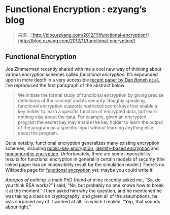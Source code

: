 <!--yml
category: 未分类
date: 2024-07-01 18:17:24
-->

# Functional Encryption : ezyang’s blog

> 来源：[http://blog.ezyang.com/2012/11/functional-encryption/](http://blog.ezyang.com/2012/11/functional-encryption/)

## Functional Encryption

Joe Zimmerman recently shared with me a cool new way of thinking about various encryption schemes called *functional encryption.* It’s expounded upon in more depth in a very accessible [recent paper by Dan Boneh et al.](http://eprint.iacr.org/2010/543.pdf). I’ve reproduced the first paragraph of the abstract below:

> We initiate the formal study of functional encryption by giving precise definitions of the concept and its security. Roughly speaking, functional encryption supports restricted secret keys that enable a key holder to learn a specific function of encrypted data, but learn nothing else about the data. For example, given an encrypted program the secret key may enable the key holder to learn the output of the program on a specific input without learning anything else about the program.

Quite notably, functional encryption generalizes many existing encryption schemes, including [public-key encryption](http://en.wikipedia.org/wiki/Public-key_cryptography), [identity-based encryption](http://en.wikipedia.org/wiki/ID-based_encryption) and [homomorphic encryption](http://en.wikipedia.org/wiki/Homomorphic_encryption). Unfortunately, there are some impossibility results for functional encryption in general in certain models of security (the linked paper has an impossibility result for the simulation model.) There’s no Wikipedia page for [functional encryption](http://en.wikipedia.org/w/index.php?title=Functional_encryption&action=edit&redlink=1) yet; maybe you could write it!

*Apropos of nothing,* a math PhD friend of mine recently asked me, “So, do you think RSA works?” I said, “No, but probably no one knows how to break it at the moment.” I then asked him why the question, and he mentioned he was taking a class on cryptography, and given all of the assumptions, he was surprised any of it worked at all. To which I replied, “Yep, that sounds about right.”